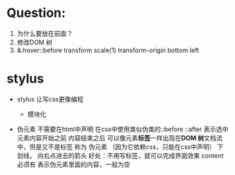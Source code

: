 # Question:
1. 为什么要放在前面？ <link rel="stylesheet" href="">
2. 修改DOM 树
3. &:hover::before
      transform scale(1)
      transform-origin bottom left



# stylus

- stylus 让写css更像编程
  - 模块化 

- 伪元素
  不需要在html中声明
  在css中使用类似伪类的::before
  ::after
  表示选中元素内容开始之前
  内容结束之后
  可以像元素**标签**一样出现在**DOM 树**文档流中，但是又不是标签
  称为 伪元素 （因为它依赖css，只能在css中声明）
  下划线， 向右点进去的箭头
  好处：不用写标签，就可以完成界面效果
  content 必须有 表示伪元素里面的内容，一般为空